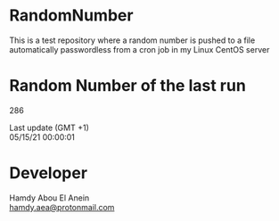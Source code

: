 # RandomNumber    
This is a test repository where a random number is pushed to a file automatically passwordless from a cron job in my Linux CentOS server    
# Random Number of the last run   
286
      
Last update (GMT +1)    
05/15/21 00:00:01
# Developer    
Hamdy Abou El Anein   
hamdy.aea@protonmail.com
